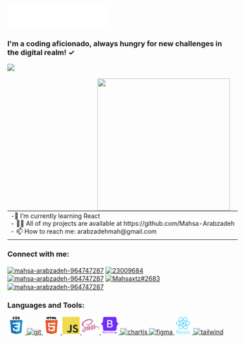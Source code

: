<img src="images/svg/header_en.svg"></img>
<h3>I'm a coding aficionado, always hungry for new challenges in the digital realm! &#x2713;</h3>

[![](https://visitcount.itsvg.in/api?id=Mahsa-Arabzadeh&icon=5&color=6)](https://visitcount.itsvg.in) <br>

  <img align="right" style="width: 300px;height: 300px;bottom:200px" src="https://user-images.githubusercontent.com/74038190/219923809-b86dc415-a0c2-4a38-bc88-ad6cf06395a8.gif"></img>


<table style="width:800px;align:center;">
  <tr>
    <td>
      -🌱 I’m currently learning  React <br>
      - 👨‍💻 All of my projects are available at https://github.com/Mahsa-Arabzadeh <br>
      - 📫 How to reach me: arabzadehmah@gmail.com <br>
    </td>
  </tr>
</table>

  <h3 align="left">Connect with me:</h3>
<p align="left">
<a href="https://linkedin.com/in/mahsa-arabzadeh-964747287" target="blank"><img align="center" src="https://raw.githubusercontent.com/rahuldkjain/github-profile-readme-generator/master/src/images/icons/Social/linked-in-alt.svg" alt="mahsa-arabzadeh-964747287" height="30" width="40" /></a>
    <a href="https://stackoverflow.com/users/23543077/mahsa-arabzadeh" target="blank"
        ><img
            align="center"
            src="https://raw.githubusercontent.com/rahuldkjain/github-profile-readme-generator/master/src/images/icons/Social/stack-overflow.svg"
            alt="23009684"
            height="30"
            width="40"
    /></a>
  <a href="https://dev.to/mahsaarabzadeh" target="blank"><img src="./images/images_dev_1_-removebg-preview.png" align="center" alt="mahsa-arabzadeh-964747287" height="30" width="40" /></a>
<a href="https://discord.gg/Mahsaxtz#2683" target="blank"><img align="center" src="https://raw.githubusercontent.com/rahuldkjain/github-profile-readme-generator/master/src/images/icons/Social/discord.svg" alt="Mahsaxtz#2683" height="30" width="40" /></a> 
<a href="https://www.reddit.com/user/Pretty-Secretary8257/" target="blank"> <img align="center" src="https://www.iconpacks.net/icons/2/free-reddit-logo-icon-2436-thumb.png" alt="mahsa-arabzadeh-964747287" height="40" width="40" /> </a>
</p>


  <h3 align="left">Languages and Tools:</h3>
<p align="left"> <a href="https://www.w3schools.com/css/" target="_blank" rel="noreferrer"> <img src="https://raw.githubusercontent.com/devicons/devicon/master/icons/css3/css3-original-wordmark.svg" alt="css3" width="40" height="40"/> </a> <a href="https://git-scm.com/" target="_blank" rel="noreferrer"> <img src="https://www.vectorlogo.zone/logos/git-scm/git-scm-icon.svg" alt="git" width="40" height="40"/> </a> <a href="https://www.w3.org/html/" target="_blank" rel="noreferrer"> <img src="https://raw.githubusercontent.com/devicons/devicon/master/icons/html5/html5-original-wordmark.svg" alt="html5" width="40" height="40"/> </a> <a href="https://developer.mozilla.org/en-US/docs/Web/JavaScript" target="_blank" rel="noreferrer"> <img src="https://raw.githubusercontent.com/devicons/devicon/master/icons/javascript/javascript-original.svg" alt="javascript" width="40" height="40"/> </a> <a href="https://sass-lang.com" target="_blank" rel="noreferrer"> <img src="https://raw.githubusercontent.com/devicons/devicon/master/icons/sass/sass-original.svg" alt="sass" width="40" height="40"/> </a> <a href="https://getbootstrap.com" target="_blank" rel="noreferrer"> <img src="https://raw.githubusercontent.com/devicons/devicon/master/icons/bootstrap/bootstrap-plain-wordmark.svg" alt="bootstrap" width="40" height="40"/> </a> <a href="https://www.chartjs.org" target="_blank" rel="noreferrer"> <img src="https://www.chartjs.org/media/logo-title.svg" alt="chartjs" width="40" height="40"/> </a> <a href="https://www.figma.com/" target="_blank" rel="noreferrer"> <img src="https://www.vectorlogo.zone/logos/figma/figma-icon.svg" alt="figma" width="40" height="40"/> </a> <a href="https://reactjs.org/" target="_blank" rel="noreferrer"> <img src="https://raw.githubusercontent.com/devicons/devicon/master/icons/react/react-original-wordmark.svg" alt="react" width="40" height="40"/> </a> <a href="https://tailwindcss.com/" target="_blank" rel="noreferrer"> <img src="https://www.vectorlogo.zone/logos/tailwindcss/tailwindcss-icon.svg" alt="tailwind" width="40" height="40"/> </a> </p>
<br>
